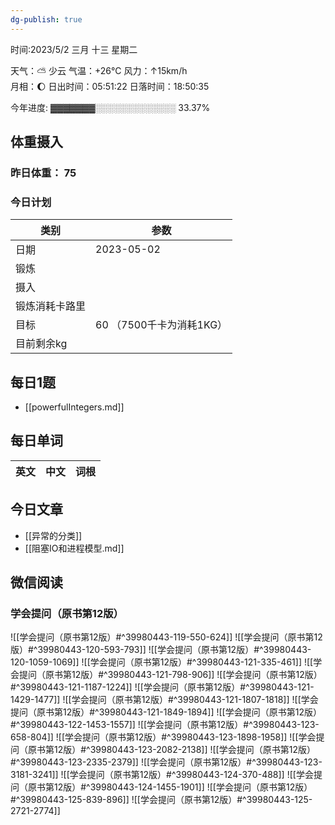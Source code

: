 ```yaml
---
dg-publish: true
---
```



时间:2023/5/2 三月 十三 星期二

天气：⛅️  少云 气温：+26°C 风力：↑15km/h  
月相：🌔 日出时间：05:51:22 日落时间：18:50:35

今年进度: ▓▓▓▓▓▓▓░░░░░░░░░░░░░ 33.37%

## 体重摄入

### 昨日体重： 75
### 今日计划
| 类别           | 参数                    |
| -------------- | ----------------------- |
| 日期           | 2023-05-02               |
| 锻炼           |               |
| 摄入           |  |
| 锻炼消耗卡路里 | |
| 目标           | 60      （7500千卡为消耗1KG）                |
| 目前剩余kg               |                          |



## 每日1题

- [[powerfulIntegers.md]]


## 每日单词

| 英文       | 中文       |词根|
| ---------- | ---------- | ---|


## 今日文章

- [[异常的分类]] 
- [[阻塞IO和进程模型.md]]


## 微信阅读

<!-- start of weread -->

### 学会提问（原书第12版）
![[学会提问（原书第12版）#^39980443-119-550-624]]
![[学会提问（原书第12版）#^39980443-120-593-793]]
![[学会提问（原书第12版）#^39980443-120-1059-1069]]
![[学会提问（原书第12版）#^39980443-121-335-461]]
![[学会提问（原书第12版）#^39980443-121-798-906]]
![[学会提问（原书第12版）#^39980443-121-1187-1224]]
![[学会提问（原书第12版）#^39980443-121-1429-1477]]
![[学会提问（原书第12版）#^39980443-121-1807-1818]]
![[学会提问（原书第12版）#^39980443-121-1849-1894]]
![[学会提问（原书第12版）#^39980443-122-1453-1557]]
![[学会提问（原书第12版）#^39980443-123-658-804]]
![[学会提问（原书第12版）#^39980443-123-1898-1958]]
![[学会提问（原书第12版）#^39980443-123-2082-2138]]
![[学会提问（原书第12版）#^39980443-123-2335-2379]]
![[学会提问（原书第12版）#^39980443-123-3181-3241]]
![[学会提问（原书第12版）#^39980443-124-370-488]]
![[学会提问（原书第12版）#^39980443-124-1455-1901]]
![[学会提问（原书第12版）#^39980443-125-839-896]]
![[学会提问（原书第12版）#^39980443-125-2721-2774]]

<!-- end of weread -->

